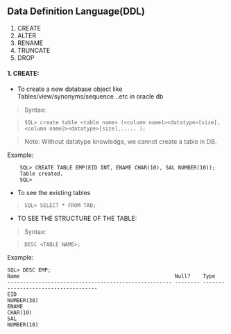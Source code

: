 ## Data Definition Language(DDL)
1. CREATE
2. ALTER
3. RENAME
4. TRUNCATE
5. DROP

#### 1. **CREATE:**

- To create a new database object like Tables/view/synonyms/sequence...etc in oracle db
> Syntax:

> `SQL> create table <table name> (<column name1><datatype>[size], <column name2><datatype>[size],..... );`

> Note: Without datatype knowledge, we cannot create a table in DB. 

  Example:
	  
		SQL> CREATE TABLE EMP(EID INT, ENAME CHAR(10), SAL NUMBER(10));
		Table created.
		SQL> 
    
 - To see the existing tables
		
 > `SQL> SELECT * FROM TAB;`


- TO SEE THE STRUCTURE OF THE TABLE:
	
> Syntax:
	
> `DESC <TABLE NAME>;`

  Example:

    SQL> DESC EMP;
    Name                                                  Null?    Type
    ----------------------------------------------------- -------- ------------------------------------
    EID                                                            NUMBER(38)
    ENAME                                                          CHAR(10)
    SAL                                                            NUMBER(10)


